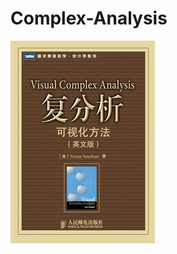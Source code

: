 # Complex-Analysis

![image](https://github.com/foamliu/Complex-Analysis/raw/master/images/cover.jpg)